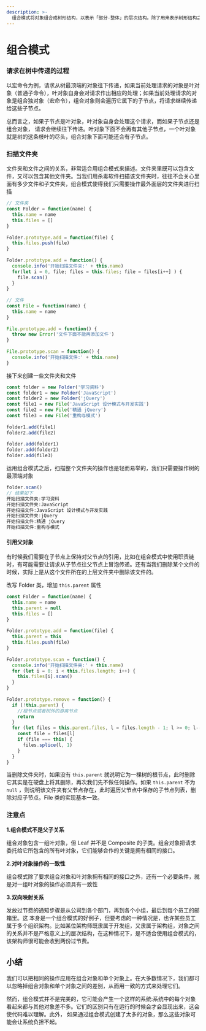 ```yaml
---
description: >-
  组合模式将对象组合成树形结构，以表示「部分-整体」的层次结构。除了用来表示树形结构之外，组合模式的另一个好处是通过对象的多态性表现，使得用户对单个对象和组合对象的使用具有一致性。
---
```


# 组合模式

### 请求在树中传递的过程

以宏命令为例，请求从树最顶端的对象往下传递，如果当前处理请求的对象是叶对象（普通子命令），叶对象自身会对请求作出相应的处理；如果当前处理请求的对象是组合独对象（宏命令），组合对象则会遍历它属下的子节点，将请求继续传递给这些子节点。

总而言之，如果子节点是叶对象，叶对象自身会处理这个请求，而如果子节点还是组合对象， 请求会继续往下传递。叶对象下面不会再有其他子节点，一个叶对象就是树的这条枝叶的尽头，组合对象下面可能还会有子节点。

### 扫描文件夹

文件夹和文件之间的关系，非常适合用组合模式来描述。文件夹里既可以包含文件，又可以包含其他文件夹。当我们用杀毒软件扫描该文件夹时，往往不会关心里面有多少文件和子文件夹，组合模式使得我们只需要操作最外面层的文件夹进行扫描

```javascript
// 文件夹
const Folder = function(name) {
  this.name = name
  this.files = []
}
​
Folder.prototype.add = function(file) {
  this.files.push(file)
}
​
Folder.prototype.add = function() {
  console.info('开始扫描文件夹:' + this.name)
  for(let i = 0, file; files = this.files; file = files[i++] ) {
    file.scan()
  }
}
​
// 文件
const File = function(name) {
  this.name = name
}
​
File.prototype.add = function() {
  throw new Error('文件下面不能再添加文件')
}
​
File.prototype.scan = function() {
  console.info('开始扫描文件:' + this.name)
}
```

接下来创建一些文件夹和文件

```javascript
const folder = new Folder('学习资料')
const folder1 = new Folder('JavaScript')
const folder2 = new Folder('jQuery')
const file1 = new File('JavaScript 设计模式与开发实践')
const file2 = new File('精通 jQuery')
const file3 = new File('重构与模式')
​
folder1.add(file1)
folder2.add(file2)
​
folder.add(folder1)
folder.add(folder2)
folder.add(file3)
```

运用组合模式之后，扫描整个文件夹的操作也是轻而易举的，我们只需要操作树的最顶端对象

```javascript
folder.scan()
// 结果如下
开始扫描文件夹:学习资料
开始扫描文件夹:JavaScript
开始扫描文件:JavaScript 设计模式与开发实践
开始扫描文件夹:jQuery
开始扫描文件:精通 jQuery
开始扫描文件:重构与模式
```

#### 引用父对象

有时候我们需要在子节点上保持对父节点的引用，比如在组合模式中使用职责链时，有可能需要让请求从子节点往父节点上冒泡传递。还有当我们删除某个文件的时候，实际上是从这个文件所在的上层文件夹中删除该文件的。

改写 Folder 类，增加 `this.parent` 属性

```javascript
const Folder = function(name) {
  this.name = name
  this.parent = null
  this.files = []
}
​
Folder.prototype.add = function(file) {
  this.parent = this
  this.files.push(file)
}
​
Folder.prototype.scan = function() {
  console.info('开始扫描文件夹:' + this.name)
  for (let i = 0; i < this.files.length; i++) {
    this.files[i].scan()
  }
}
​
Folder.prototype.remove = function() {
  if (!this.parent) {
    //根节点或者树外的游离节点
    return
  }
  for (let files = this.parent.files, l = files.length - 1; l >= 0; l--) {
    const file = files[l]
    if (file === this) {
      files.splice(l, 1)
    }
  }
}
```

当删除文件夹时，如果没有 `this.parent` 就说明它为一棵树的根节点，此时删除它其实是在硬盘上将其删除，再次我们先不做任何操作。如果 `this.parent` 不为 `null` ，则说明该文件夹有父节点存在，此时遍历父节点中保存的子节点列表，删除对应子节点。File 类的实现基本一致。

### 注意点

**1.组合模式不是父子关系**

组合对象包含一组叶对象，但 Leaf 并不是 Composite 的子类。组合对象把请求委托给它所包含的所有叶对象，它们能够合作的关键是拥有相同的接口。

**2.对叶对象操作的一致性**

组合模式除了要求组合对象和叶对象拥有相同的接口之外，还有一个必要条件，就是对一组叶对象的操作必须具有一致性

**3.双向映射关系**

发放过节费的通知步骤是从公司到各个部门，再到各个小组，最后到每个员工的邮箱里。这 本身是一个组合模式的好例子，但要考虑的一种情况是，也许某些员工属于多个组织架构。比如某位架构师既隶属于开发组，又隶属于架构组，对象之间的关系并不是严格意义上的层次结构，在这种情况下，是不适合使用组合模式的，该架构师很可能会收到两份过节费。

## 小结

我们可以把相同的操作应用在组合对象和单个对象上。在大多数情况下，我们都可以忽略掉组合对象和单个对象之间的差别，从而用一致的方式来处理它们。

然而，组合模式并不是完美的，它可能会产生一个这样的系统:系统中的每个对象看起来都与其他对象差不多。它们的区别只有在运行的时候会才会显现出来，这会使代码难以理解。此外， 如果通过组合模式创建了太多的对象，那么这些对象可能会让系统负担不起。

